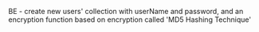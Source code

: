 BE - create new users' collection with userName and password,
and an encryption function based on encryption called 'MD5 Hashing Technique'
